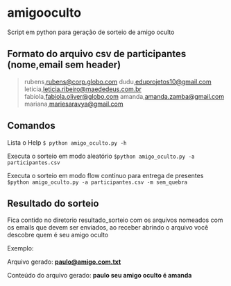 # amigooculto
Script em python para geração de sorteio de amigo oculto

## Formato do arquivo csv de participantes (nome,email sem header)

>rubens,rubens@corp.globo.com
>dudu,eduprojetos10@gmail.com
>leticia,leticia.ribeiro@maededeus.com.br
>fabiola,fabiola.oliver@globo.com
>amanda,amanda.zamba@gmail.com
>mariana,mariesaravya@gmail.com


## Comandos

Lista o Help
```$ python amigo_oculto.py -h```

Executa o sorteio em modo aleatório
```$python amigo_oculto.py -a participantes.csv```

Executa o sorteio em modo flow contínuo para entrega de presentes
```$python amigo_oculto.py -a participantes.csv -m sem_quebra```

## Resultado do sorteio

Fica contido no diretorio resultado_sorteio com os arquivos nomeados com os emails que devem ser enviados, ao receber abrindo o arquivo você descobre quem é seu amigo oculto

Exemplo:

Arquivo gerado: **paulo@amigo.com.txt**

Conteúdo do arquivo gerado:   **paulo seu amigo oculto é amanda**